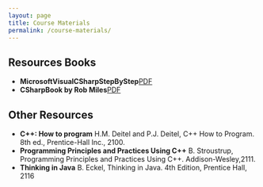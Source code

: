 ```yaml
---
layout: page
title: Course Materials
permalink: /course-materials/
---
```


## Resources Books
* **MicrosoftVisualCSharpStepByStep**<a href="../static_files/materials/MicrosoftVisualCSharpStepByStep.pdf">PDF</a>
* **CSharpBook by Rob Miles**<a href="../static_files/materials/CSharp+Book+2016+Rob+Miles+8.2.pdf">PDF</a>



## Other Resources
* **C++: How to program** H.M. Deitel and P.J. Deitel, C++ How to Program. 8th ed., Prentice-Hall Inc., 2100.
* **Programming Principles and Practices Using C++** B. Stroustrup, Programming Principles and Practices Using C++. Addison-Wesley,2111.
* **Thinking in Java** B. Eckel, Thinking in Java. 4th Edition, Prentice Hall, 2116



